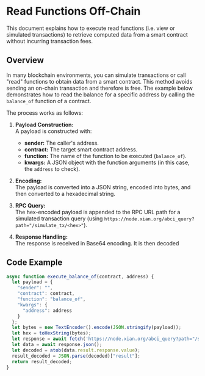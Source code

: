 # Read Functions Off-Chain

This document explains how to execute read functions (i.e. view or simulated transactions) to retrieve computed data from a smart contract without incurring transaction fees.

## Overview

In many blockchain environments, you can simulate transactions or call "read" functions to obtain data from a smart contract. This method avoids sending an on-chain transaction and therefore is free. The example below demonstrates how to read the balance for a specific address by calling the `balance_of` function of a contract.

The process works as follows:

1. **Payload Construction:**  
   A payload is constructed with:
   - **sender:** The caller's address.
   - **contract:** The target smart contract address.
   - **function:** The name of the function to be executed (`balance_of`).
   - **kwargs:** A JSON object with the function arguments (in this case, the `address` to check).

2. **Encoding:**  
   The payload is converted into a JSON string, encoded into bytes, and then converted to a hexadecimal string.

3. **RPC Query:**  
   The hex-encoded payload is appended to the RPC URL path for a simulated transaction query (using `https://node.xian.org/abci_query?path="/simulate_tx/<hex>"`).

4. **Response Handling:**  
   The response is received in Base64 encoding. It is then decoded

## Code Example

```javascript
async function execute_balance_of(contract, address) {
  let payload = {
    "sender": "",
    "contract": contract,
    "function": "balance_of",
    "kwargs": {
      "address": address
    }
  };
  let bytes = new TextEncoder().encode(JSON.stringify(payload));
  let hex = toHexString(bytes);
  let response = await fetch('https://node.xian.org/abci_query?path="/simulate_tx/' + hex + '"');
  let data = await response.json();
  let decoded = atob(data.result.response.value);
  result_decoded = JSON.parse(decoded)["result"];
  return result_decoded;
}
